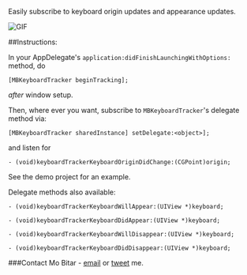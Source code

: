 Easily subscribe to keyboard origin updates and appearance updates.

![GIF](http://i.imgur.com/X1Poa3x.gif)

##Instructions:

In your AppDelegate's `application:didFinishLaunchingWithOptions:` method, do

	[MBKeyboardTracker beginTracking];

*after* window setup.

Then, where ever you want, subscribe to `MBKeyboardTracker`'s delegate method via:

	[MBKeyboardTracker sharedInstance] setDelegate:<object>];

and listen for 

	- (void)keyboardTrackerKeyboardOriginDidChange:(CGPoint)origin;

See the demo project for an example.


Delegate methods also available:

	- (void)keyboardTrackerKeyboardWillAppear:(UIView *)keyboard;
	
	- (void)keyboardTrackerKeyboardDidAppear:(UIView *)keyboard;
	
	- (void)keyboardTrackerKeyboardWillDisappear:(UIView *)keyboard;
	
	- (void)keyboardTrackerKeyboardDidDisappear:(UIView *)keyboard;
	
	
###Contact
Mo Bitar - [email](me@bitar.io) or [tweet](http://twitter.com/bitario) me.
